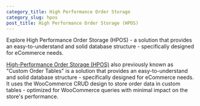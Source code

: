 ```yaml
---
category_title: High Performance Order Storage
category_slug: hpos
post_title: High Performance Order Storage (HPOS)
---
```


Explore High Performance Order Storage (HPOS) - a solution that provides an easy-to-understand and solid database structure - specifically designed for eCommerce needs.

[High-Performance Order Storage (HPOS)](https://developer.woo.com/2022/09/14/high-performance-order-storage-progress-report/) also previously known as "Custom Order Tables" is a solution that provides an easy-to-understand and solid database structure - specifically designed for eCommerce needs. It uses the WooCommerce CRUD design to store order data in custom tables - optimized for WooCommerce queries with minimal impact on the store's performance.
